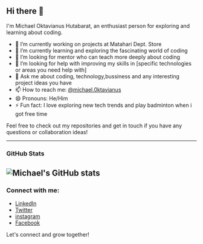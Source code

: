 ## Hi there 👋

I'm Michael Oktavianus Hutabarat, an enthusiast person for exploring and learning about coding. 

- 🔭 I’m currently working on projects at Matahari Dept. Store
- 🌱 I’m currently learning and exploring the fascinating world of coding
- 👯 I’m looking for mentor who can teach more deeply about coding
- 🤔 I’m looking for help with improving my skills in [specific technologies or areas you need help with]
- 💬 Ask me about coding, technology,bussiness and any interesting project ideas you have
- 📫 How to reach me: [@michael.0ktavianus](https://www.instagram.com/michael.0ktavianus)
- 😄 Pronouns: He/Him
- ⚡ Fun fact: I love exploring new tech trends and play badminton when i got free time

Feel free to check out my repositories and get in touch if you have any questions or collaboration ideas!

---

### GitHub Stats

![Michael's GitHub stats](https://github-readme-stats.vercel.app/api?username=Michaeloktavian&show_icons=true&theme=radical)
---

### Connect with me:

- [LinkedIn](https://www.linkedin.com/in/mikhael-oktavianus-hutabarat-813672260/)
- [Twitter](https://x.com/Myycals)
- [instagram](https://www.instagram.com/michael.0ktavianus)
- [Facebook](https://www.facebook.com/Michael-Oktavianus-Hutabarat/)

Let's connect and grow together!
